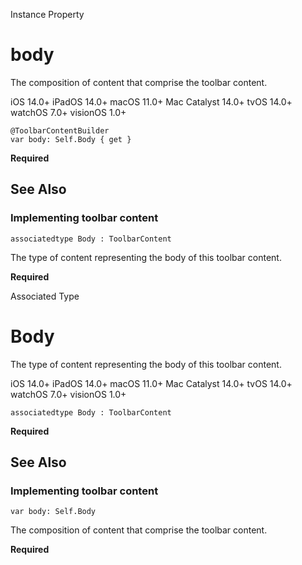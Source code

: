 Instance Property

# body

The composition of content that comprise the toolbar content.

iOS 14.0+  iPadOS 14.0+  macOS 11.0+  Mac Catalyst 14.0+  tvOS 14.0+  watchOS
7.0+  visionOS 1.0+

    
    
    @ToolbarContentBuilder
    var body: Self.Body { get }

**Required**

## See Also

### Implementing toolbar content

`associatedtype Body : ToolbarContent`

The type of content representing the body of this toolbar content.

**Required**

Associated Type

# Body

The type of content representing the body of this toolbar content.

iOS 14.0+  iPadOS 14.0+  macOS 11.0+  Mac Catalyst 14.0+  tvOS 14.0+  watchOS
7.0+  visionOS 1.0+

    
    
    associatedtype Body : ToolbarContent

**Required**

## See Also

### Implementing toolbar content

`var body: Self.Body`

The composition of content that comprise the toolbar content.

**Required**

